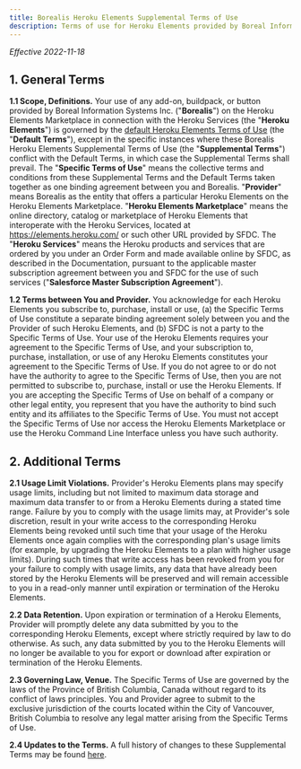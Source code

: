 ```yaml
---
title: Borealis Heroku Elements Supplemental Terms of Use
description: Terms of use for Heroku Elements provided by Boreal Information Systems Inc.
---
```


_Effective 2022-11-18_

## 1. General Terms

**1.1 Scope, Definitions.** Your use of any add-on, buildpack, or button provided by Boreal Information Systems Inc. ("**Borealis**") on the Heroku Elements Marketplace in connection with the Heroku Services (the "**Heroku Elements**") is governed by the [default Heroku Elements Terms of Use](https://www.heroku.com/policy/heroku-elements-terms) (the "**Default Terms**"), except in the specific instances where these Borealis Heroku Elements Supplemental Terms of Use (the "**Supplemental Terms**") conflict with the Default Terms, in which case the Supplemental Terms shall prevail. The "**Specific Terms of Use**" means the collective terms and conditions from these Supplemental Terms and the Default Terms taken together as one binding agreement between you and Borealis. "**Provider**" means Borealis as the entity that offers a particular Heroku Elements on the Heroku Elements Marketplace. "**Heroku Elements Marketplace**" means the online directory, catalog or marketplace of Heroku Elements that interoperate with the Heroku Services, located at https://elements.heroku.com/ or such other URL provided by SFDC. The "**Heroku Services**" means the Heroku products and services that are ordered by you under an Order Form and made available online by SFDC, as described in the Documentation, pursuant to the applicable master subscription agreement between you and SFDC for the use of such services ("**Salesforce Master Subscription Agreement**").

**1.2 Terms between You and Provider.** You acknowledge for each Heroku Elements you subscribe to, purchase, install or use, (a) the Specific Terms of Use constitute a separate binding agreement solely between you and the Provider of such Heroku Elements, and (b) SFDC is not a party to the Specific Terms of Use. Your use of the Heroku Elements requires your agreement to the Specific Terms of Use, and your subscription to, purchase, installation, or use of any Heroku Elements constitutes your agreement to the Specific Terms of Use. If you do not agree to or do not have the authority to agree to the Specific Terms of Use, then you are not permitted to subscribe to, purchase, install or use the Heroku Elements. If you are accepting the Specific Terms of Use on behalf of a company or other legal entity, you represent that you have the authority to bind such entity and its affiliates to the Specific Terms of Use. You must not accept the Specific Terms of Use nor access the Heroku Elements Marketplace or use the Heroku Command Line Interface unless you have such authority.

## 2. Additional Terms

**2.1 Usage Limit Violations.** Provider's Heroku Elements plans may specify usage limits, including but not limited to maximum data storage and maximum data transfer to or from a Heroku Elements during a stated time range. Failure by you to comply with the usage limits may, at Provider's sole discretion, result in your write access to the corresponding Heroku Elements being revoked until such time that your usage of the Heroku Elements once again complies with the corresponding plan's usage limits (for example, by upgrading the Heroku Elements to a plan with higher usage limits). During such times that write access has been revoked from you for your failure to comply with usage limits, any data that have already been stored by the Heroku Elements will be preserved and will remain accessible to you in a read-only manner until expiration or termination of the Heroku Elements.

**2.2 Data Retention.** Upon expiration or termination of a Heroku Elements, Provider will promptly delete any data submitted by you to the corresponding Heroku Elements, except where strictly required by law to do otherwise. As such, any data submitted by you to the Heroku Elements will no longer be available to you for export or download after expiration or termination of the Heroku Elements.

**2.3 Governing Law, Venue.** The Specific Terms of Use are governed by the laws of the Province of British Columbia, Canada without regard to its conflict of laws principles. You and Provider agree to submit to the exclusive jurisdiction of the courts located within the City of Vancouver, British Columbia to resolve any legal matter arising from the Specific Terms of Use.

**2.4 Updates to the Terms.** A full history of changes to these Supplemental Terms may be found [here](https://github.com/OldSneerJaw/borealis-data-www/commits/main/_pages/heroku-elements-supplemental-terms-of-use.md).
